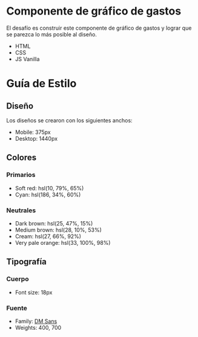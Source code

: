 # Componente de gráfico de gastos

El desafío es construir este componente de gráfico de gastos y lograr que se parezca lo más posible al diseño.

- HTML
- CSS
- JS Vanilla

# Guía de Estilo

## Diseño

Los diseños se crearon con los siguientes anchos:

- Mobile: 375px
- Desktop: 1440px

## Colores

### Primarios

- Soft red: hsl(10, 79%, 65%)
- Cyan: hsl(186, 34%, 60%)

### Neutrales

- Dark brown: hsl(25, 47%, 15%)
- Medium brown: hsl(28, 10%, 53%)
- Cream: hsl(27, 66%, 92%)
- Very pale orange: hsl(33, 100%, 98%)

## Tipografía

### Cuerpo

- Font size: 18px

### Fuente

- Family: [DM Sans](https://fonts.google.com/specimen/DM+Sans)
- Weights: 400, 700

